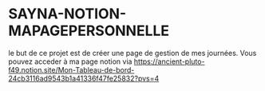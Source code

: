 # SAYNA-NOTION-MAPAGEPERSONNELLE
le but de ce projet est de créer une page de gestion de mes journées.
Vous pouvez acceder à ma page notion via https://ancient-pluto-f49.notion.site/Mon-Tableau-de-bord-24cb3116ad9543b1a41336f47fe25832?pvs=4
